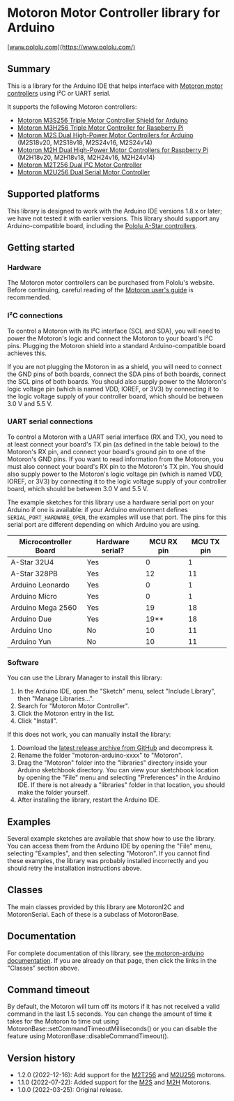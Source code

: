 # Motoron Motor Controller library for Arduino

[www.pololu.com](https://www.pololu.com/)

## Summary

This is a library for the Arduino IDE that helps interface with
[Motoron motor controllers][motoron] using I&sup2;C or UART serial.

It supports the following Motoron controllers:

- [Motoron M3S256 Triple Motor Controller Shield for Arduino][M3S256]
- [Motoron M3H256 Triple Motor Controller for Raspberry Pi][M3H256]
- [Motoron M2S Dual High-Power Motor Controllers for Arduino][M2S] (M2S18v20, M2S18v18, M2S24v16, M2S24v14)
- [Motoron M2H Dual High-Power Motor Controllers for Raspberry Pi][M2H] (M2H18v20, M2H18v18, M2H24v16, M2H24v14)
- [Motoron M2T256 Dual I&sup2;C Motor Controller][M2T256]
- [Motoron M2U256 Dual Serial Motor Controller][M2U256]

## Supported platforms

This library is designed to work with the Arduino IDE versions 1.8.x or later;
we have not tested it with earlier versions.  This library should support any
Arduino-compatible board, including the [Pololu A-Star controllers][a-star].

## Getting started

### Hardware

The Motoron motor controllers can be purchased from Pololu's website.
Before continuing, careful reading of the [Motoron user's guide][guide]
is recommended.

### I&sup2;C connections

To control a Motoron with its I&sup2;C interface (SCL and SDA),
you will need to power the Motoron's logic and connect the Motoron
to your board's I&sup2;C pins.
Plugging the Motoron shield into a standard Arduino-compatible board achieves
this.

If you are not plugging the Motoron in as a shield, you will need to connect
the GND pins of both boards, connect the SDA pins of both boards, connect
the SCL pins of both boards.
You should also supply power to the Motoron's logic voltage pin (which is named
VDD, IOREF, or 3V3) by connecting it to the logic voltage supply of your
controller board, which should be between 3.0&nbsp;V and 5.5&nbsp;V.

### UART serial connections

To control a Motoron with a UART serial interface (RX and TX), you need to
at least connect your board's TX pin (as defined in the table below) to the
Motoron's RX pin, and connect your board's ground pin to one of the Motoron's
GND pins.  If you want to read information from the Motoron, you must also
connect your board's RX pin to the Motoron's TX pin.
You should also supply power to the Motoron's logic voltage pin (which is named
VDD, IOREF, or 3V3) by connecting it to the logic voltage supply of your
controller board, which should be between 3.0&nbsp;V and 5.5&nbsp;V.

The example sketches for this library use a hardware serial port on your Arduino
if one is available: if your Arduino environment defines
`SERIAL_PORT_HARDWARE_OPEN`, the examples will use that port.  The pins for this
serial port are different depending on which Arduino you are using.

| Microcontroller Board | Hardware serial? | MCU RX pin | MCU TX pin |
|-----------------------|------------------|------------|------------|
| A-Star 32U4           |        Yes       |      0     |      1     |
| A-Star 328PB          |        Yes       |     12     |     11     |
| Arduino Leonardo      |        Yes       |      0     |      1     |
| Arduino Micro         |        Yes       |      0     |      1     |
| Arduino Mega 2560     |        Yes       |     19     |     18     |
| Arduino Due           |        Yes       |     19**   |     18     |
| Arduino Uno           |        No        |     10     |     11     |
| Arduino Yun           |        No        |     10     |     11     |


### Software

You can use the Library Manager to install this library:

1. In the Arduino IDE, open the "Sketch" menu, select "Include Library", then
   "Manage Libraries...".
2. Search for "Motoron Motor Controller".
3. Click the Motoron entry in the list.
4. Click "Install".

If this does not work, you can manually install the library:

1. Download the [latest release archive from GitHub][releases]
   and decompress it.
2. Rename the folder "motoron-arduino-xxxx" to "Motoron".
3. Drag the "Motoron" folder into the "libraries" directory inside your
   Arduino sketchbook directory. You can view your sketchbook location by
   opening the "File" menu and selecting "Preferences" in the Arduino IDE. If
   there is not already a "libraries" folder in that location, you should make
   the folder yourself.
4. After installing the library, restart the Arduino IDE.

## Examples

Several example sketches are available that show how to use the library. You can
access them from the Arduino IDE by opening the "File" menu, selecting
"Examples", and then selecting "Motoron". If you cannot find these
examples, the library was probably installed incorrectly and you should retry
the installation instructions above.

## Classes

The main classes provided by this library are MotoronI2C and MotoronSerial.
Each of these is a subclass of MotoronBase.

## Documentation

For complete documentation of this library, see
[the motoron-arduino documentation][doc].
If you are already on that page, then click the links in the "Classes" section above.

## Command timeout

By default, the Motoron will turn off its motors if it has not received a valid
command in the last 1.5 seconds.  You can change the amount of time it
takes for the Motoron to time out using MotoronBase::setCommandTimeoutMilliseconds()
or you can disable the feature using MotoronBase::disableCommandTimeout().

## Version history

* 1.2.0 (2022-12-16): Add support for the [M2T256] and [M2U256] motorons.
* 1.1.0 (2022-07-22): Added support for the [M2S] and [M2H] Motorons.
* 1.0.0 (2022-03-25): Original release.

[motoron]: https://pololu.com/motoron
[M3S256]: https://www.pololu.com/category/290
[M3H256]: https://www.pololu.com/category/292
[M2S]: https://www.pololu.com/category/291
[M2H]: https://www.pololu.com/category/293
[M2T256]: https://www.pololu.com/product/5065
[M2U256]: https://www.pololu.com/product/5067
[a-star]: https://www.pololu.com/a-star
[releases]: https://github.com/pololu/motoron-arduino/releases
[doc]: https://pololu.github.io/motoron-arduino/
[guide]: https://www.pololu.com/docs/0J84
[ide]: https://www.arduino.cc/en/Main/Software
